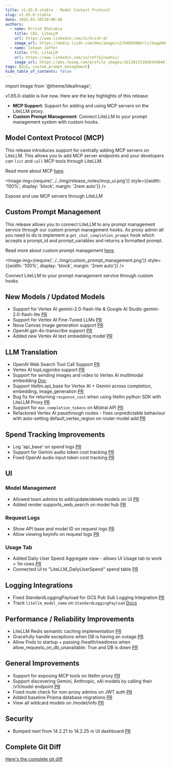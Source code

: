 ```yaml
---
title: v1.65.0-stable - Model Context Protocol
slug: v1.65.0-stable
date: 2025-03-30T10:00:00
authors:
  - name: Krrish Dholakia
    title: CEO, LiteLLM
    url: https://www.linkedin.com/in/krish-d/
    image_url: https://media.licdn.com/dms/image/v2/D4D03AQGrlsJ3aqpHmQ/profile-displayphoto-shrink_400_400/B4DZSAzgP7HYAg-/0/1737327772964?e=1743638400&v=beta&t=39KOXMUFedvukiWWVPHf3qI45fuQD7lNglICwN31DrI
  - name: Ishaan Jaffer
    title: CTO, LiteLLM
    url: https://www.linkedin.com/in/reffajnaahsi/
    image_url: https://pbs.twimg.com/profile_images/1613813310264340481/lz54oEiB_400x400.jpg
tags: [mcp, custom_prompt_management]
hide_table_of_contents: false
---
```

import Image from '@theme/IdealImage';

v1.65.0-stable is live now. Here are the key highlights of this release:
- **MCP Support**: Support for adding and using MCP servers on the LiteLLM proxy.
- **Custom Prompt Management**: Connect LiteLLM to your prompt management system with custom hooks.






## Model Context Protocol (MCP)

This release introduces support for centrally adding MCP servers on LiteLLM. This allows you to add MCP server endpoints and your developers can `list` and `call` MCP tools through LiteLLM.

Read more about MCP [here](https://docs.litellm.ai/docs/mcp).

<Image 
  img={require('../../img/release_notes/mcp_ui.png')}
  style={{width: '100%', display: 'block', margin: '2rem auto'}}
/>
<p style={{textAlign: 'left', color: '#666'}}>
  Expose and use MCP servers through LiteLLM
</p>

## Custom Prompt Management

This release allows you to connect LiteLLM to any prompt management service through our custom prompt management hooks. As proxy admin all you need to do is implement a `get_chat_completion_prompt` hook which accepts a prompt_id and prompt_variables and returns a formatted prompt.

Read more about custom prompt management [here](https://docs.litellm.ai/docs/proxy/custom_prompt_management).

<Image 
  img={require('../../img/custom_prompt_management.png')}
  style={{width: '100%', display: 'block', margin: '2rem auto'}}
/>
<p style={{textAlign: 'left', color: '#666'}}>
  Connect LiteLLM to your prompt management service through custom hooks
</p>


## New Models / Updated Models
- Support for Vertex AI gemini-2.0-flash-lite & Google AI Studio gemini-2.0-flash-lite [PR](https://github.com/BerriAI/litellm/pull/9523)
- Support for Vertex AI Fine-Tuned LLMs [PR](https://github.com/BerriAI/litellm/pull/9542)
- Nova Canvas image generation support [PR](https://github.com/BerriAI/litellm/pull/9525)
- OpenAI gpt-4o-transcribe support [PR](https://github.com/BerriAI/litellm/pull/9517)
- Added new Vertex AI text embedding model [PR](https://github.com/BerriAI/litellm/pull/9476)

## LLM Translation
- OpenAI Web Search Tool Call Support [PR](https://github.com/BerriAI/litellm/pull/9465)
- Vertex AI topLogprobs support [PR](https://github.com/BerriAI/litellm/pull/9518) 
- Support for sending images and video to Vertex AI multimodal embedding [Doc](https://docs.litellm.ai/docs/providers/vertex#multi-modal-embeddings)
- Support litellm.api_base for Vertex AI + Gemini across completion, embedding, image_generation [PR](https://github.com/BerriAI/litellm/pull/9516)
- Bug fix for returning `response_cost` when using litellm python SDK with LiteLLM Proxy [PR](https://github.com/BerriAI/litellm/commit/6fd18651d129d606182ff4b980e95768fc43ca3d)
- Support for `max_completion_tokens` on Mistral API [PR](https://github.com/BerriAI/litellm/pull/9606)
- Refactored Vertex AI passthrough routes - fixes unpredictable behaviour with auto-setting default_vertex_region on router model add [PR](https://github.com/BerriAI/litellm/pull/9467)

## Spend Tracking Improvements
- Log 'api_base' on spend logs [PR](https://github.com/BerriAI/litellm/pull/9509)
- Support for Gemini audio token cost tracking [PR](https://github.com/BerriAI/litellm/pull/9535)
- Fixed OpenAI audio input token cost tracking [PR](https://github.com/BerriAI/litellm/pull/9535)

## UI

### Model Management
- Allowed team admins to add/update/delete models on UI [PR](https://github.com/BerriAI/litellm/pull/9572)
- Added render supports_web_search on model hub [PR](https://github.com/BerriAI/litellm/pull/9469)

### Request Logs
- Show API base and model ID on request logs [PR](https://github.com/BerriAI/litellm/pull/9572)
- Allow viewing keyinfo on request logs [PR](https://github.com/BerriAI/litellm/pull/9568)

### Usage Tab
- Added Daily User Spend Aggregate view - allows UI Usage tab to work > 1m rows [PR](https://github.com/BerriAI/litellm/pull/9538)
- Connected UI to "LiteLLM_DailyUserSpend" spend table [PR](https://github.com/BerriAI/litellm/pull/9603)

## Logging Integrations
- Fixed StandardLoggingPayload for GCS Pub Sub Logging Integration [PR](https://github.com/BerriAI/litellm/pull/9508)
- Track `litellm_model_name` on `StandardLoggingPayload` [Docs](https://docs.litellm.ai/docs/proxy/logging_spec#standardlogginghiddenparams)

## Performance / Reliability Improvements
- LiteLLM Redis semantic caching implementation [PR](https://github.com/BerriAI/litellm/pull/9356)
- Gracefully handle exceptions when DB is having an outage [PR](https://github.com/BerriAI/litellm/pull/9533)
- Allow Pods to startup + passing /health/readiness when allow_requests_on_db_unavailable: True and DB is down [PR](https://github.com/BerriAI/litellm/pull/9569)


## General Improvements
- Support for exposing MCP tools on litellm proxy [PR](https://github.com/BerriAI/litellm/pull/9426)
- Support discovering Gemini, Anthropic, xAI models by calling their /v1/model endpoint [PR](https://github.com/BerriAI/litellm/pull/9530)
- Fixed route check for non-proxy admins on JWT auth [PR](https://github.com/BerriAI/litellm/pull/9454)
- Added baseline Prisma database migrations [PR](https://github.com/BerriAI/litellm/pull/9565)
- View all wildcard models on /model/info [PR](https://github.com/BerriAI/litellm/pull/9572)


## Security
- Bumped next from 14.2.21 to 14.2.25 in UI dashboard [PR](https://github.com/BerriAI/litellm/pull/9458)

## Complete Git Diff

[Here's the complete git diff](https://github.com/BerriAI/litellm/compare/v1.63.14-stable.patch1...v1.65.0-stable)
